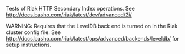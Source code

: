 Tests of Riak HTTP Secondary Index operations.
See http://docs.basho.com/riak/latest/dev/advanced/2i/

WARNING: Requires that the LevelDB back end is turned on in the Riak cluster config file.
See http://docs.basho.com/riak/latest/ops/advanced/backends/leveldb/ for setup instructions.


